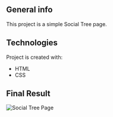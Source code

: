 ## General info
This project is a simple Social Tree page.
	
## Technologies
Project is created with:
* HTML
* CSS
	
## Final Result
![Social Tree Page](/files/social_tree.png "Social Tree Page")